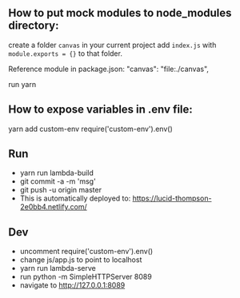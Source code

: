 How to put mock modules to node_modules directory:
--------------------------------------------------

create a folder `canvas` in your current project
add `index.js` with `module.exports = {}` to that folder.

Reference module in package.json:
"canvas": "file:./canvas",

run yarn


How to expose variables in .env file:
-------------------------------------

yarn add custom-env
require('custom-env').env()


Run
---

* yarn run lambda-build
* git commit -a -m 'msg'
* git push -u origin master
* This is automatically deployed to: https://lucid-thompson-2e0bb4.netlify.com/

Dev
---

* uncomment require('custom-env').env()
* change js/app.js to point to localhost
* yarn run lambda-serve
* run python -m SimpleHTTPServer 8089
* navigate to http://127.0.0.1:8089
